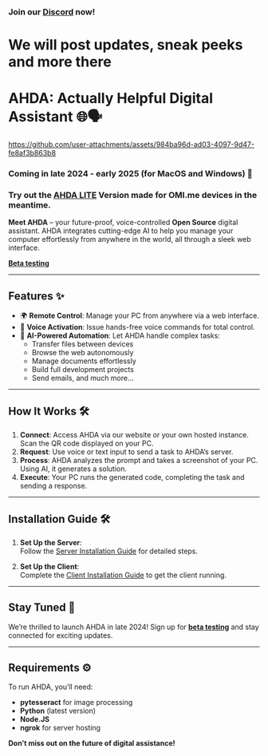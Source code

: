 ### Join our [Discord](https://discord.gg/eUdJ5xdw8Q) now!
# We will post updates, sneak peeks and more there


# AHDA: Actually Helpful Digital Assistant 🌐🗣️

https://github.com/user-attachments/assets/984ba96d-ad03-4097-9d47-fe8af3b863b8

### Coming in late 2024 - early 2025 (for MacOS and Windows) 🚀
### Try out the [AHDA LITE](https://github.com/ActuallyAdvanced/OMI-AHDA) Version made for OMI.me devices in the meantime.

**Meet AHDA** – your future-proof, voice-controlled **Open Source** digital assistant. AHDA integrates cutting-edge AI to help you manage your computer effortlessly from anywhere in the world, all through a sleek web interface.

[**Beta testing**](https://id2zv8k28gx.typeform.com/to/sbPF017g)

---

## Features ✨
- 🌍 **Remote Control**: Manage your PC from anywhere via a web interface.
- 🎤 **Voice Activation**: Issue hands-free voice commands for total control.
- 💼 **AI-Powered Automation**: Let AHDA handle complex tasks:
  - Transfer files between devices
  - Browse the web autonomously
  - Manage documents effortlessly
  - Build full development projects
  - Send emails, and much more...

---

## How It Works 🛠️

1. **Connect**: Access AHDA via our website or your own hosted instance. Scan the QR code displayed on your PC.
2. **Request**: Use voice or text input to send a task to AHDA’s server.
3. **Process**: AHDA analyzes the prompt and takes a screenshot of your PC. Using AI, it generates a solution.
4. **Execute**: Your PC runs the generated code, completing the task and sending a response.

---

## Installation Guide 🛠️

1. **Set Up the Server**:  
   Follow the [Server Installation Guide](https://github.com/ActuallyAdvanced/AHDA/blob/main/Documentation/install_server.MD) for detailed steps.

2. **Set Up the Client**:  
   Complete the [Client Installation Guide](https://github.com/ActuallyAdvanced/AHDA/blob/main/Documentation/install_client.MD) to get the client running.

---

## Stay Tuned 🔮
We’re thrilled to launch AHDA in late 2024! Sign up for [**beta testing**](https://id2zv8k28gx.typeform.com/to/sbPF017g) and stay connected for exciting updates.

---

## Requirements ⚙️
To run AHDA, you’ll need:
- **pytesseract** for image processing
- **Python** (latest version)
- **Node.JS**
- **ngrok** for server hosting

**Don’t miss out on the future of digital assistance!**
